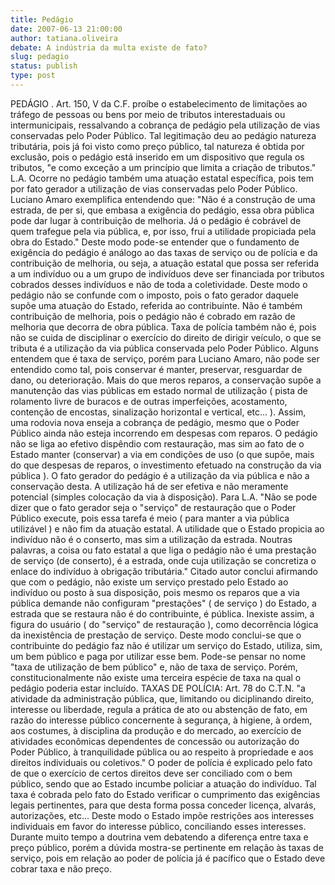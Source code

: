 ```yaml
---
title: Pedágio
date: 2007-06-13 21:00:00
author: tatiana.oliveira
debate: A indústria da multa existe de fato?
slug: pedagio
status: publish 
type: post
---
```


PEDÁGIO . Art. 150, V da C.F. proíbe o estabelecimento de limitações ao tráfego de pessoas ou bens por meio de tributos interestaduais ou intermunicipais, ressalvando a cobrança de pedágio pela utilização de vias conservadas pelo Poder Público. Tal legitimação deu ao pedágio natureza tributária, pois já foi visto como preço público, tal natureza é obtida por exclusão, pois o pedágio está inserido em um dispositivo que regula os tributos, "e como exceção a um princípio que limita a criação de tributos." L.A. Ocorre no pedágio também uma atuação estatal específica, pois tem por fato gerador a utilização de vias conservadas pelo Poder Público. Luciano Amaro exemplifica entendendo que: "Não é a construção de uma estrada, de per si, que embasa a exigência do pedágio, essa obra pública pode dar lugar à contribuição de melhoria. Já o pedágio é cobrável de quem trafegue pela via pública, e, por isso, frui a utilidade propiciada pela obra do Estado." Deste modo pode-se entender que o fundamento de exigência do pedágio é análogo ao das taxas de serviço ou de polícia e da contribuição de melhoria, ou seja, a atuação estatal que possa ser referida a um indivíduo ou a um grupo de indivíduos deve ser financiada por tributos cobrados desses indivíduos e não de toda a coletividade. Deste modo o pedágio não se confunde com o imposto, pois o fato gerador daquele supõe uma atuação do Estado, referida ao contribuinte. Não é também contribuição de melhoria, pois o pedágio não é cobrado em razão de melhoria que decorra de obra pública. Taxa de polícia também não é, pois não se cuida de disciplinar o exercício do direito de dirigir veículo, o que se tributa é a utilização da via pública conservada pelo Poder Público. Alguns entendem que é taxa de serviço, porém para Luciano Amaro, não pode ser entendido como tal, pois conservar é manter, preservar, resguardar de dano, ou deterioração. Mais do que meros reparos, a conservação supõe a manutenção das vias públicas em estado normal de utilização ( pista de rolamento livre de buracos e de outras imperfeições, acostamento, contenção de encostas, sinalização horizontal e vertical, etc... ). Assim, uma rodovia nova enseja a cobrança de pedágio, mesmo que o Poder Público ainda não esteja incorrendo em despesas com reparos. O pedágio não se liga ao efetivo dispêndio com restauração, mas sim ao fato de o Estado manter (conservar) a via em condições de uso (o que supõe, mais do que despesas de reparos, o investimento efetuado na construção da via pública ). O fato gerador do pedágio é a utilização da via pública e não a conservação desta. A utilização há de ser efetiva e não meramente potencial (simples colocação da via à disposição). Para L.A. "Não se pode dizer que o fato gerador seja o "serviço" de restauração que o Poder Público execute, pois essa tarefa é meio ( para manter a via pública utilizável ) e não fim da atuação estatal. A utilidade que o Estado propicia ao indivíduo não é o conserto, mas sim a utilização da estrada. Noutras palavras, a coisa ou fato estatal a que liga o pedágio não é uma prestação de serviço (de conserto), é a estrada, onde cuja utilização se concretiza o enlace do indivíduo à obrigação tributária." Citado autor conclui afirmando que com o pedágio, não existe um serviço prestado pelo Estado ao indivíduo ou posto à sua disposição, pois mesmo os reparos que a via pública demande não configuram "prestações" ( de serviço ) do Estado, a estrada que se restaura não é do contribuinte, é pública. Inexiste assim, a figura do usuário ( do "serviço" de restauração ), como decorrência lógica da inexistência de prestação de serviço. Deste modo conclui-se que o contribuinte do pedágio faz não é utilizar um serviço do Estado, utiliza, sim, um bem público e paga por utilizar esse bem. Pode-se pensar no nome "taxa de utilização de bem público" e, não de taxa de serviço. Porém, constitucionalmente não existe uma terceira espécie de taxa na qual o pedágio poderia estar incluído. TAXAS DE POLÍCIA: Art. 78 do C.T.N. "a atividade da administração pública, que, limitando ou diciplinando direito, interesse ou liberdade, regula a prática de ato ou abstenção de fato, em razão do interesse público concernente à segurança, à higiene, à ordem, aos costumes, à disciplina da produção e do mercado, ao exercício de atividades econômicas dependentes de concessão ou autorização do Poder Público, à tranquilidade pública ou ao respeito à propriedade e aos direitos individuais ou coletivos." O poder de polícia é explicado pelo fato de que o exercício de certos direitos deve ser conciliado com o bem público, sendo que ao Estado incumbe policiar a atuação do indivíduo. Tal taxa é cobrada pelo fato do Estado verificar o cumprimento das exigências legais pertinentes, para que desta forma possa conceder licença, alvarás, autorizações, etc... Deste modo o Estado impõe restrições aos interesses individuais em favor do interesse público, conciliando esses interesses. Durante muito tempo a doutrina vem debatendo a diferença entre taxa e preço público, porém a dúvida mostra-se pertinente em relação às taxas de serviço, pois em relação ao poder de polícia já é pacífico que o Estado deve cobrar taxa e não preço.

